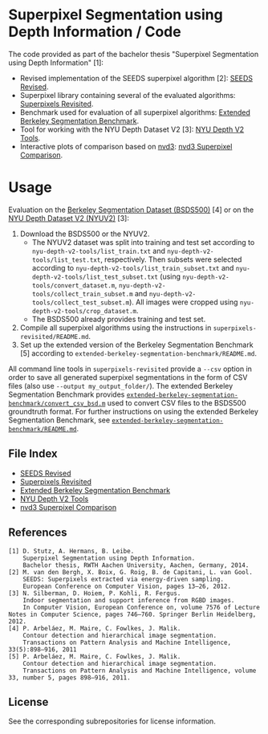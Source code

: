 # Superpixel Segmentation using Depth Information / Code

The code provided as part of the bachelor thesis "Superpixel Segmentation using Depth Information" [1]:

* Revised implementation of the SEEDS superpixel algorithm [2]: [SEEDS Revised](https://github.com/davidstutz/seeds-revised).
* Superpixel library containing several of the evaluated algorithms: [Superpixels Revisited](https://github.com/davidstutz/superpixels-revisited).
* Benchmark used for evaluation of all superpixel algorithms: [Extended Berkeley Segmentation Benchmark](https://github.com/davidstutz/extended-berkeley-segmentation-benchmark).
* Tool for working with the NYU Depth Dataset V2 [3]: [NYU Depth V2 Tools](https://github.com/davidstutz/nyu-depth-v2-tools).
* Interactive plots of comparison based on [nvd3](http://nvd3.org/): [nvd3 Superpixel Comparison](https://github.com/davidstutz/nvd3-superpixel-comparison).

# Usage

Evaluation on the [Berkeley Segmentation Dataset (BSDS500)](http://www.eecs.berkeley.edu/Research/Projects/CS/vision/grouping/resources.html) [4] or on the [NYU Depth Dataset V2 (NYUV2)](http://cs.nyu.edu/~silberman/datasets/nyu_depth_v2.html) [3]:

1. Download the BSDS500 or the NYUV2.
    * The NYUV2 dataset was split into training and test set according to `nyu-depth-v2-tools/list_train.txt` and `nyu-depth-v2-tools/list_test.txt`, respectively. Then subsets were selected according to `nyu-depth-v2-tools/list_train_subset.txt` and `nyu-depth-v2-tools/list_test_subset.txt` (using `nyu-depth-v2-tools/convert_dataset.m`, `nyu-depth-v2-tools/collect_train_subset.m` and `nyu-depth-v2-tools/collect_test_subset.m`). All images were cropped using `nyu-depth-v2-tools/crop_dataset.m`.
    * The BSDS500 already provides training and test set.
3. Compile all superpixel algorithms using the instructions in `superpixels-revisited/README.md`.
4. Set up the extended version of the Berkeley Segmentation Benchmark [5] according to `extended-berkeley-segmentation-benchmark/README.md`.

All command line tools in `superpixels-revisited` provide a `--csv` option in order to save all generated superpixel segmentations in the form of CSV files (also use `--output my_output_folder/`). The extended Berkeley Segmentation Benchmark provides [`extended-berkeley-segmentation-benchmark/convert_csv_bsd.m`](https://github.com/davidstutz/extended-berkeley-segmentation-benchmark/blob/master/benchmarks/convert_csv_bsd.m) used to convert CSV files to the BSDS500 groundtruth format. For further instructions on using the extended Berkeley Segmentation Benchmark, see [`extended-berkeley-segmentation-benchmark/README.md`](https://github.com/davidstutz/extended-berkeley-segmentation-benchmark).

## File Index

* [SEEDS Revised](https://github.com/davidstutz/seeds-revised)
* [Superpixels Revisited](https://github.com/davidstutz/superpixels-revisited)
* [Extended Berkeley Segmentation Benchmark](https://github.com/davidstutz/extended-berkeley-segmentation-benchmark)
* [NYU Depth V2 Tools](https://github.com/davidstutz/nyu-depth-v2-tools)
* [nvd3 Superpixel Comparison](https://github.com/davidstutz/nvd3-superpixel-comparison)

## References

    [1] D. Stutz, A. Hermans, B. Leibe.
        Superpixel Segmentation using Depth Information.
        Bachelor thesis, RWTH Aachen University, Aachen, Germany, 2014.
    [2] M. van den Bergh, X. Boix, G. Roig, B. de Capitani, L. van Gool.
        SEEDS: Superpixels extracted via energy-driven sampling.
        European Conference on Computer Vision, pages 13–26, 2012.
    [3] N. Silberman, D. Hoiem, P. Kohli, R. Fergus.
        Indoor segmentation and support inference from RGBD images.
        In Computer Vision, European Conference on, volume 7576 of Lecture Notes in Computer Science, pages 746–760. Springer Berlin Heidelberg, 2012.
    [4] P. Arbeláez, M. Maire, C. Fowlkes, J. Malik. 
        Contour detection and hierarchical image segmentation.
        Transactions on Pattern Analysis and Machine Intelligence, 33(5):898–916, 2011
    [5] P. Arbeláez, M. Maire, C. Fowlkes, J. Malik.
        Contour detection and hierarchical image segmentation.
        Transactions on Pattern Analysis and Machine Intelligence, volume 33, number 5, pages 898–916, 2011.

## License

See the corresponding subrepositories for license information.

